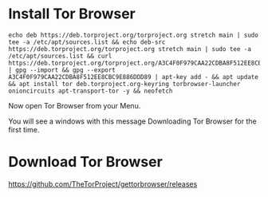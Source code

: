# Install Tor Browser

    echo deb https://deb.torproject.org/torproject.org stretch main | sudo tee -a /etc/apt/sources.list && echo deb-src https://deb.torproject.org/torproject.org stretch main | sudo tee -a /etc/apt/sources.list && curl https://deb.torproject.org/torproject.org/A3C4F0F979CAA22CDBA8F512EE8CBC9E886DDD89.asc | gpg --import && gpg --export A3C4F0F979CAA22CDBA8F512EE8CBC9E886DDD89 | apt-key add - && apt update && apt install tor deb.torproject.org-keyring torbrowser-launcher onioncircuits apt-transport-tor -y && neofetch

Now open Tor Browser from your Menu.

You will see a windows with this message Downloading Tor Browser for the first time.


# Download Tor Browser

https://github.com/TheTorProject/gettorbrowser/releases
